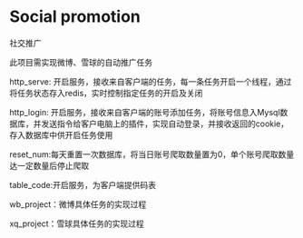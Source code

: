 ﻿# Social promotion
社交推广


此项目需实现微博、雪球的自动推广任务


http_serve: 开启服务，接收来自客户端的任务，每一条任务开启一个线程，通过将任务状态存入redis，实时控制指定任务的开启及关闭


http_login: 开启服务，接收来自客户端的账号添加任务，将账号信息入Mysql数据库，并发送指令给客户电脑上的插件，实现自动登录，并接收返回的cookie，存入数据库中供开启任务使用


reset_num:每天重置一次数据库，将当日账号爬取数量置为0，单个账号爬取数量达一定数量后停止爬取


table_code:开启服务，为客户端提供码表

wb_project：微博具体任务的实现过程

xq_project：雪球具体任务的实现过程

